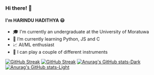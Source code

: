 ### Hi there! 👋
#### I'm HARINDU HADITHYA 😃
<!--
**hhadithya/hhadithya** is a ✨ _special_ ✨ repository because its `README.md` (this file) appears on your GitHub profile.

Here are some ideas to get you started:

- 🔭 I’m currently working on ...
- 🌱 I’m currently learning ...
- 👯 I’m looking to collaborate on ...
- 🤔 I’m looking for help with ...
- 💬 Ask me about ...
- 📫 How to reach me: ...
- 😄 Pronouns: ...
- ⚡ Fun fact: ...
-->

- 🎓 I'm currently an undergraduate at the University of Moratuwa
- 🌱 I’m currently learning Python, JS and C
- 📈 AI/ML enthusiast
- 🎸 I can play a couple of different instruments

[![GitHub Streak](https://streak-stats.demolab.com/?user=hhadithya&theme=modern-lilac2)](https://github.com/hhadithya/streak-stats#gh-dark-mode-only)
[![GitHub Streak](https://streak-stats.demolab.com/?user=hhadithya&theme=graywhite)](https://github.com/hhadithya/streak-stats#gh-light-mode-only)
[![Anurag's GitHub stats-Dark](https://github-readme-stats.vercel.app/api?username=hhadithya&show_icons=true&theme=dark#gh-dark-mode-only)](https://github.com/hhadithya/github-readme-stats#gh-dark-mode-only)
[![Anurag's GitHub stats-Light](https://github-readme-stats.vercel.app/api?username=hhadithya&show_icons=true&theme=default#gh-light-mode-only)](https://github.com/hhadithya/github-readme-stats#gh-light-mode-only)

